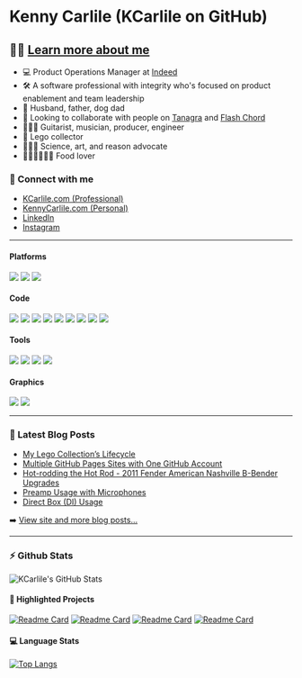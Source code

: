 # Kenny Carlile (KCarlile on GitHub)

## 🔬🧬 [Learn more about me][website-professional]

- 💻 Product Operations Manager at [Indeed](https://www.indeed.com/)
- 🛠 A software professional with integrity who's focused on product enablement and team leadership
- 💟 Husband, father, dog dad
- 🤝 Looking to collaborate with people on [Tanagra][tanagra] and [Flash Chord][flashchord]
- 🎸🎺🎼 Guitarist, musician, producer, engineer
- 🧱 Lego collector
- 🔭🎨🧠 Science, art, and reason advocate
- 🌮🍕🍔🍟🌭🍪 Food lover

### 🔗 Connect with me

- [KCarlile.com (Professional)][website-professional]
- [KennyCarlile.com (Personal)][website-personal]
- [LinkedIn][linkedin]
- [Instagram][instagram]

---

#### Platforms
![](https://img.shields.io/badge/-Mac-informational?style=for-the-badge&logo=apple&logoColor=white&color=313132)
![](https://img.shields.io/badge/-Bash_on_iTerm2-informational?style=for-the-badge&logo=iterm2&logoColor=white&color=000000)
![](https://img.shields.io/badge/-Homebrew-informational?style=for-the-badge&logo=homebrew&logoColor=black&color=EFAB3A)

#### Code
![](https://img.shields.io/badge/-PHP-informational?style=for-the-badge&logo=php&logoColor=white&color=7F86B7)
![](https://img.shields.io/badge/-Python-informational?style=for-the-badge&logo=python&logoColor=white&color=3E68A1)
![](https://img.shields.io/badge/-HTML-informational?style=for-the-badge&logo=html5&logoColor=white&color=FFA500)
![](https://img.shields.io/badge/-CSS-informational?style=for-the-badge&logo=css3&logoColor=white&color=264de4)
![](https://img.shields.io/badge/-JavaScript-informational?style=for-the-badge&logo=javascript&logoColor=black&color=f7df1e)
![](https://img.shields.io/badge/-jQuery-informational?style=for-the-badge&logo=jquery&logoColor=white&color=0769AD)
![](https://img.shields.io/badge/-Boostrap-informational?style=for-the-badge&logo=bootstrap&logoColor=white&color=563d7c)
![](https://img.shields.io/badge/-Markdown-informational?style=for-the-badge&logo=markdown&logoColor=black&color=FFFFFF)
![](https://img.shields.io/badge/-Jekyll-informational?style=for-the-badge&logo=jekyll&logoColor=white&color=B62612)

#### Tools
![](https://img.shields.io/badge/-Git-informational?style=for-the-badge&logo=git&logoColor=white&color=E25229)
![](https://img.shields.io/badge/-GitHub-informational?style=for-the-badge&logo=github&logoColor=white&color=16191F)
![](https://img.shields.io/badge/-VS_Code-informational?style=for-the-badge&logo=visualstudiocode&logoColor=white&color=2E6CC5)
![](https://img.shields.io/badge/-Google_Suite-informational?style=for-the-badge&logo=google&logoColor=white&color=3364E4)


#### Graphics
![](https://img.shields.io/badge/-Photoshop-informational?style=for-the-badge&logo=adobephotoshop&logoColor=white&color=4C9AFF)
![](https://img.shields.io/badge/-Illustrator-informational?style=for-the-badge&logo=adobeillustrator&logoColor=white&color=F19612)



---

### 📝 Latest Blog Posts

<!-- BLOG-POST-LIST:START -->
- [My Lego Collection’s Lifecycle](https://www.kennycarlile.com/blog/2022-06-19-my-lego-collections-lifecycle)
- [Multiple GitHub Pages Sites with One GitHub Account](https://www.kennycarlile.com/blog/2022-05-10/multiple-github-pages-sites-with-one-github-account)
- [Hot-rodding the Hot Rod - 2011 Fender American Nashville B-Bender Upgrades](https://www.kennycarlile.com/blog/2020-09-14/hot-rodding-the-hot-rod-2011-fender-american-nashville-b-bender-upgrades)
- [Preamp Usage with Microphones](https://www.kennycarlile.com/blog/2020-09-09/preamp-usage-with-microphones)
- [Direct Box &lpar;DI&rpar; Usage](https://www.kennycarlile.com/blog/2020-08-12/direct-box-di-usage)
<!-- BLOG-POST-LIST:END -->

➡️ [View site and more blog posts...](https://www.kennycarlile.com/)

---

### :zap: Github Stats

![KCarlile's GitHub Stats](https://github-readme-stats.vercel.app/api?username=kcarlile&show_icons=true&theme=dark&hide_border=true)

#### 📐 Highlighted Projects

[![Readme Card](https://github-readme-stats.vercel.app/api/pin/?username=kcarlile&repo=flashchord&theme=dark&hide_border=true)](https://github.com/kcarlile/flashchord)
[![Readme Card](https://github-readme-stats.vercel.app/api/pin/?username=kcarlile&repo=tanagra&theme=dark&hide_border=true)](https://github.com/tanagra/tanagra)
[![Readme Card](https://github-readme-stats.vercel.app/api/pin/?username=kcarlile&repo=utilities&theme=dark&hide_border=true)](https://github.com/kcarlile/utilities)
[![Readme Card](https://github-readme-stats.vercel.app/api/pin/?username=kcarlile&repo=kcarlile&theme=dark&hide_border=true)](https://github.com/kcarlile/kcarlile)

#### 💻 Language Stats

[![Top Langs](https://github-readme-stats.vercel.app/api/top-langs/?username=kcarlile&theme=dark&hide_border=true&layout=compact)](https://github.com/kcarlile/github-readme-stats)

[website-professional]: https://www.kcarlile.com/
[website-personal]: https://www.kennycarlile.com/
[instagram]: https://instagram.com/kennycarlile
[linkedin]: https://www.linkedin.com/in/kennycarlile
[tanagra]: https://www.tanagra.dev/
[flashchord]: http://www.flashchord.com/
